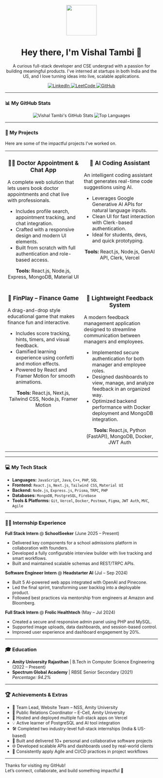 <div id="header" align="center">
  <img src="https://media.giphy.com/media/M9gbBd9nbDrOTu1Mqx/giphy.gif" width="100"/>
  <h1>
    Hey there, I'm Vishal Tambi 👋
  </h1>
  <p>
    A curious full-stack developer and CSE undergrad with a passion for building meaningful products. I've interned at startups in both India and the US, and I love turning ideas into live, scalable applications.
  </p>
  <p align="center">
    <a href="https://www.linkedin.com/in/vishal-tambi-b180b724b/" target="_blank">
      <img src="https://img.shields.io/badge/LinkedIn-0077B5?style=for-the-badge&logo=linkedin&logoColor=white" alt="LinkedIn"/>
    </a>
    <a href="https://leetcode.com/#/" target="_blank">
      <img src="https://img.shields.io/badge/-LeetCode-FFA116?style=for-the-badge&logo=LeetCode&logoColor=black" alt="LeetCode"/>
    </a>
    <a href="https://github.com/vishal-tambi" target="_blank">
      <img src="https://img.shields.io/badge/GitHub-181717?style=for-the-badge&logo=github&logoColor=white" alt="GitHub"/>
    </a>
  </p>
</div>

---

### 📊 My GitHub Stats

<p align="center">
  <img src="https://github-readme-stats.vercel.app/api?username=vishal-tambi&show_icons=true&theme=radical&rank_icon=github" alt="Vishal Tambi's GitHub Stats" />
  <img src="https://github-readme-stats.vercel.app/api/top-langs/?username=vishal-tambi&layout=compact&theme=radical" alt="Top Languages" />
</p>

---

### 🚀 My Projects

Here are some of the impactful projects I’ve worked on.

<table>
  <tr>
    <td width="50%" valign="top">
      <h3 align="center">🧑‍⚕️ Doctor Appointment & Chat App</h3>
      <p>A complete web solution that lets users book doctor appointments and chat live with professionals.</p>
      <ul>
        <li>Includes profile search, appointment tracking, and chat integration.</li>
        <li>Crafted with a responsive design and modern UI elements.</li>
        <li>Built from scratch with full authentication and role-based access.</li>
      </ul>
      <p align="center">
        <strong>Tools:</strong> React.js, Node.js, Express, MongoDB, Material UI
      </p>
    </td>
    <td width="50%" valign="top">
      <h3 align="center">🤖 AI Coding Assistant</h3>
      <p>An intelligent coding assistant that generates real-time code suggestions using AI.</p>
      <ul>
        <li>Leverages Google Generative AI APIs for natural language inputs.</li>
        <li>Clean UI for fast interaction with Clerk-based authentication.</li>
        <li>Ideal for students, devs, and quick prototyping.</li>
      </ul>
      <p align="center">
        <strong>Tools:</strong> React.js, Node.js, GenAI API, Clerk, Vercel
      </p>
    </td>
  </tr>
  <tr>
    <td width="50%" valign="top">
      <h3 align="center">💸 FinPlay – Finance Game</h3>
      <p>A drag-and-drop style educational game that makes finance fun and interactive.</p>
      <ul>
        <li>Includes score tracking, hints, timers, and visual feedback.</li>
        <li>Gamified learning experience using confetti and motion effects.</li>
        <li>Powered by React and Framer Motion for smooth animations.</li>
      </ul>
      <p align="center">
        <strong>Tools:</strong> React.js, Next.js, Tailwind CSS, Node.js, Framer Motion
      </p>
    </td>
    <td width="50%" valign="top">
<h3 align="center">💬 Lightweight Feedback System</h3>
<p>A modern feedback management application designed to streamline communication between managers and employees.</p>
<ul>
  <li>Implemented secure authentication for both manager and employee roles.</li>
  <li>Designed dashboards to view, manage, and analyze feedback in an organized way.</li>
  <li>Optimized backend performance with Docker deployment and MongoDB integration.</li>
</ul>
<p align="center">
  <strong>Tools:</strong> React.js, Python (FastAPI), MongoDB, Docker, JWT Auth
</p>
    </td>
  </tr>
</table>

---

### 💻 My Tech Stack

- **Languages:** `JavaScript`, `Java`, `C++`, `PHP`, `SQL`  
- **Frontend:** `React.js`, `Next.js`, `Tailwind CSS`, `Material UI`  
- **Backend:** `Node.js`, `Express.js`, `Prisma`, `TRPC`, `PHP`  
- **Databases:** `MongoDB`, `PostgreSQL`, `Firebase`  
- **Tools & Platforms:** `Git`, `Vercel`, `Docker`, `Postman`, `Figma`, `JWT Auth`, `MVC`, `Agile`

---

### 👨‍💻 Internship Experience

**Full Stack Intern** @ **SchoolSeeker** (June 2025 – Present)  
- Delivered key components for a school admissions platform in collaboration with founders.  
- Developed a fully configurable interview builder with live tracking and smart workflows.  
- Built and maintained scalable schemas and REST/TRPC APIs.

**Software Engineer Intern** @ **Headstarter AI** (Jul – Sep 2024)  
- Built 5 AI-powered web apps integrated with OpenAI and Pinecone.  
- Led the final sprint, transforming user backlog into a deployable product.  
- Followed best practices via mentorship from engineers at Amazon and Bloomberg.

**Full Stack Intern** @ **Frolic Healthtech** (May – Jul 2024)  
- Created a secure and responsive admin panel using PHP and MySQL.  
- Supported image uploads, data dashboards, and session-based control.  
- Improved user experience and dashboard engagement by 20%.

---

### 🎓 Education

- **Amity University Rajasthan** | B.Tech in Computer Science Engineering (2022 – Present)  
- **Spectrum Global Academy** | RBSE Senior Secondary (2021)  
  *Percentage: 94.2%*

---

### 🏆 Achievements & Extras

- 🥇 Team Lead, Website Team – NSS, Amity University  
- 📢 Public Relations Coordinator – E-Cell, Amity University  
- 🚀 Hosted and deployed multiple full-stack apps on Vercel  
- 💡 Active learner of PostgreSQL and AI tool integration
- 🛠 Completed two industry-level full-stack internships (India & US-based)  
- 🧩 Built and delivered 10+ personal and collaborative software projects  
- 🌐 Developed scalable APIs and dashboards used by real-world clients  
- 🎯 Consistently apply Agile and CI/CD practices in project workflows 

---

Thanks for visiting my GitHub!  
Let’s connect, collaborate, and build something impactful 🚀
